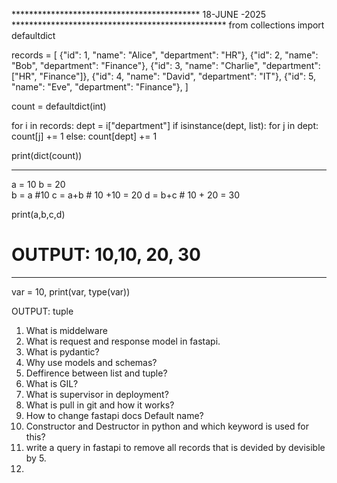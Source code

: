 ******************************************* 18-JUNE -2025 *************************************************
from collections import defaultdict

records = [
    {"id": 1, "name": "Alice", "department": "HR"},
    {"id": 2, "name": "Bob", "department": "Finance"},
    {"id": 3, "name": "Charlie", "department": ["HR", "Finance"]},
    {"id": 4, "name": "David", "department": "IT"},
    {"id": 5, "name": "Eve", "department": "Finance"},
]

count = defaultdict(int)

for i in records:
    dept = i["department"]
    if isinstance(dept, list):
        for j in dept:
            count[j] += 1
    else:
        count[dept] += 1

print(dict(count))
    

**************************************************************************************************************
a = 10
b = 20   
b = a #10
c = a+b  # 10 +10 = 20
d = b+c   #  10 + 20 = 30

print(a,b,c,d) 

# OUTPUT: 10,10, 20, 30
***************************************************************************************************************

var = 10,
print(var, type(var))


OUTPUT: tuple

1. What is middelware
2. What is request and response model in fastapi.
3. What is pydantic?
4. Why use models and schemas?
5. Deffirence between list and tuple?
6. What is GIL?
7. What is supervisor in deployment?
8. What is pull in git and how it works?
9. How to change fastapi docs Default name?
10. Constructor and Destructor in python and which keyword is used for this?
11. write a query in fastapi to remove all records that is devided by devisible by 5.
12. 